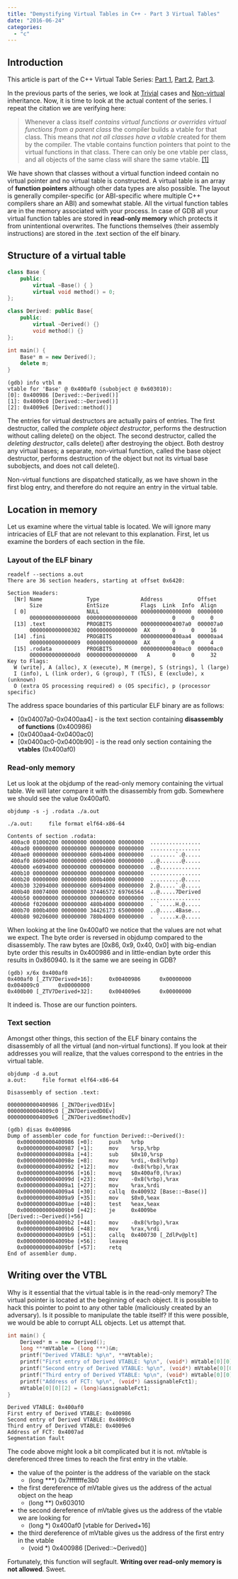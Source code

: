```yaml
---
title: "Demystifying Virtual Tables in C++ - Part 3 Virtual Tables"
date: "2016-06-24"
categories: 
  - "c"
---
```


## Introduction

This article is part of the C++ Virtual Table Series: [Part 1](https://www.martinkysel.com/demystifying-virtual-tables-in-c-part-1-trivial-constructors/), [Part 2](https://www.martinkysel.com/demystifying-virtual-tables-in-c-part-2-non-virtual-inheritance/), [Part 3](https://www.martinkysel.com/demystifying-virtual-tables-in-c-part-3-virtual-tables/).

In the previous parts of the series, we look at [Trivial](http://www.martinkysel.com/demystifying-virtual-tables-in-c-part-1-trivial-constructors/) cases and [Non-virtual](http://www.martinkysel.com/demystifying-virtual-tables-in-c-part-2-non-virtual-inheritance/) inheritance. Now, it is time to look at the actual content of the series. I repeat the citation we are verifying here:

> Whenever a class itself _contains virtual functions or overrides virtual functions from a parent class_ the compiler builds a vtable for that class. This means that _not all classes have a vtable_ created for them by the compiler. The vtable contains function pointers that point to the virtual functions in that class. There can only be one vtable per class, and all objects of the same class will share the same vtable. [\[1\]](http://www.programmerinterview.com/index.php/c-cplusplus/how-vtables-work/)

We have shown that classes without a virtual function indeed contain no virtual pointer and no virtual table is constructed. A virtual table is an array of **function pointers** although other data types are also possible. The layout is generally compiler-specific (or ABI-specific where multiple C++ compilers share an ABI) and somewhat stable. All the virtual function tables are in the memory associated with your process. In case of GDB all your virtual function tables are stored in **read-only memory** which protects it from unintentional overwrites. The functions themselves (their assembly instructions) are stored in the .text section of the elf binary.

## Structure of a virtual table

```cpp
class Base {
    public:
        virtual ~Base() { }
        virtual void method() = 0;
};

class Derived: public Base{
    public:
        virtual ~Derived() {}
        void method() {}
};

int main() {
    Base* m = new Derived();
    delete m;
}
```

```
(gdb) info vtbl m
vtable for 'Base' @ 0x400af0 (subobject @ 0x603010):
[0]: 0x400986 [Derived::~Derived()]
[1]: 0x4009c0 [Derived::~Derived()]
[2]: 0x4009e6 [Derived::method()]
```

The entries for virtual destructors are actually pairs of entries. The first destructor, called the _complete object destructor_, performs the destruction without calling delete() on the object. The second destructor, called the _deleting destructor_, calls delete() after destroying the object. Both destroy any virtual bases; a separate, non-virtual function, called the base object destructor, performs destruction of the object but not its virtual base subobjects, and does not call delete().

Non-virtual functions are dispatched statically, as we have shown in the first blog entry, and therefore do not require an entry in the virtual table.

## Location in memory

Let us examine where the virtual table is located. We will ignore many intricacies of ELF that are not relevant to this explanation. First, let us examine the borders of each section in the file.

### Layout of the ELF binary

```
readelf --sections a.out
There are 36 section headers, starting at offset 0x6420:

Section Headers:
  [Nr] Name              Type             Address           Offset
       Size              EntSize          Flags  Link  Info  Align
  [ 0]                   NULL             0000000000000000  00000000
       0000000000000000  0000000000000000           0     0     0
  [13] .text             PROGBITS         00000000004007a0  000007a0
       0000000000000302  0000000000000000  AX       0     0     16
  [14] .fini             PROGBITS         0000000000400aa4  00000aa4
       0000000000000009  0000000000000000  AX       0     0     4
  [15] .rodata           PROGBITS         0000000000400ac0  00000ac0
       00000000000000d0  0000000000000000   A       0     0     32
Key to Flags:
  W (write), A (alloc), X (execute), M (merge), S (strings), l (large)
  I (info), L (link order), G (group), T (TLS), E (exclude), x (unknown)
  O (extra OS processing required) o (OS specific), p (processor specific)
```

The address space boundaries of this particular ELF binary are as follows:

- \[0x04007a0-0x0400aa4\] - is the text section containing **disassembly of functions** (0x400986)
- \[0x0400aa4-0x0400ac0\]
- \[0x0400ac0-0x0400b90\] - is the read only section containing the **vtables** (0x400af0)

### Read-only memory

Let us look at the objdump of the read-only memory containing the virtual table. We will later compare it with the disassembly from gdb. Somewhere we should see the value 0x400af0.

```
objdump -s -j .rodata ./a.out 

./a.out:     file format elf64-x86-64

Contents of section .rodata:
 400ac0 01000200 00000000 00000000 00000000  ................
 400ad0 00000000 00000000 00000000 00000000  ................
 400ae0 00000000 00000000 600b4000 00000000  ........`.@.....
 400af0 86094000 00000000 c0094000 00000000  ..@.......@.....
 400b00 e6094000 00000000 00000000 00000000  ..@.............
 400b10 00000000 00000000 00000000 00000000  ................
 400b20 00000000 00000000 800b4000 00000000  ..........@.....
 400b30 32094000 00000000 60094000 00000000  2.@.....`.@.....
 400b40 80074000 00000000 37446572 69766564  ..@.....7Derived
 400b50 00000000 00000000 00000000 00000000  ................
 400b60 f0206000 00000000 480b4000 00000000  . `.....H.@.....
 400b70 800b4000 00000000 34426173 65000000  ..@.....4Base...
 400b80 90206000 00000000 780b4000 00000000  . `.....x.@.....
```

When looking at the line 0x400af0 we notice that the values are not what we expect. The byte order is reversed in objdump compared to the disassembly. The raw bytes are \[0x86, 0x9, 0x40, 0x0\] with big-endian byte order this results in 0x400986 and in little-endian byte order this results in 0x860940. Is it the same we are seeing in GDB?

```
(gdb) x/6x 0x400af0
0x400af0 [_ZTV7Derived+16]:     0x00400986      0x00000000      0x004009c0      0x00000000
0x400b00 [_ZTV7Derived+32]:     0x004009e6      0x00000000
```

It indeed is. Those are our function pointers.

### Text section

Amongst other things, this section of the ELF binary contains the disassembly of all the virtual (and non-virtual functions). If you look at their addresses you will realize, that the values correspond to the entries in the virtual table.

```
objdump -d a.out
a.out:     file format elf64-x86-64

Disassembly of section .text:

0000000000400986 [_ZN7DerivedD1Ev]
00000000004009c0 [_ZN7DerivedD0Ev]
00000000004009e6 [_ZN7Derived6methodEv]
```

```
(gdb) disas 0x400986
Dump of assembler code for function Derived::~Derived():
   0x0000000000400986 [+0]:     push   %rbp
   0x0000000000400987 [+1]:     mov    %rsp,%rbp
   0x000000000040098a [+4]:     sub    $0x10,%rsp
   0x000000000040098e [+8]:     mov    %rdi,-0x8(%rbp)
   0x0000000000400992 [+12]:    mov    -0x8(%rbp),%rax
   0x0000000000400996 [+16]:    movq   $0x400af0,(%rax)
   0x000000000040099d [+23]:    mov    -0x8(%rbp),%rax
   0x00000000004009a1 [+27]:    mov    %rax,%rdi
   0x00000000004009a4 [+30]:    callq  0x400932 [Base::~Base()]
   0x00000000004009a9 [+35]:    mov    $0x0,%eax
   0x00000000004009ae [+40]:    test   %eax,%eax
   0x00000000004009b0 [+42]:    je     0x4009be [Derived::~Derived()+56]
   0x00000000004009b2 [+44]:    mov    -0x8(%rbp),%rax
   0x00000000004009b6 [+48]:    mov    %rax,%rdi
   0x00000000004009b9 [+51]:    callq  0x400730 [_ZdlPv@plt]
   0x00000000004009be [+56]:    leaveq
   0x00000000004009bf [+57]:    retq
End of assembler dump.
```

## Writing over the VTBL

Why is it essential that the virtual table is in the read-only memory? The virtual pointer is located at the beginning of each object. It is possible to hack this pointer to point to any other table (maliciously created by an adversary). Is it possible to manipulate the table itself? If this were possible, we would be able to corrupt ALL objects. Let us attempt that.

```cpp
int main() {
    Derived* m = new Derived();
    long ***mVtable = (long ***)&m;
    printf("Derived VTABLE: %p\n", **mVtable);
    printf("First entry of Derived VTABLE: %p\n", (void*) mVtable[0][0][0]);
    printf("Second entry of Derived VTABLE: %p\n", (void*) mVtable[0][0][1]);
    printf("Third entry of Derived VTABLE: %p\n", (void*) mVtable[0][0][2]);
    printf("Address of FCT: %p\n", (void*) &assignableFct1);
    mVtable[0][0][2] = (long)&assignableFct1;
}
```

```
Derived VTABLE: 0x400af0
First entry of Derived VTABLE: 0x400986
Second entry of Derived VTABLE: 0x4009c0
Third entry of Derived VTABLE: 0x4009e6
Address of FCT: 0x4007ad
Segmentation fault
```

The code above might look a bit complicated but it is not. mVtable is dereferenced three times to reach the first entry in the vtable.

- the value of the pointer is the address of the variable on the stack
    - (long \*\*\*) 0x7fffffffe3b0
- the first dereference of mVtable gives us the address of the actual object on the heap
    - (long \*\*) 0x603010
- the second dereference of mVtable gives us the address of the vtable we are looking for
    - (long \*) 0x400af0 \[vtable for Derived+16\]
- the third dereference of mVtable gives us the address of the first entry in the vtable
    - (void \*) 0x400986 \[Derived::~Derived()\]

Fortunately, this function will segfault. **Writing over read-only memory is not allowed**. Sweet.
